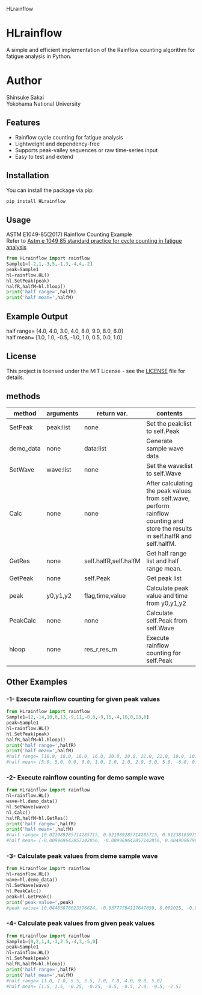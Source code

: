 HLrainflow
# HLrainflow

A simple and efficient implementation of the Rainflow counting algorithm for fatigue analysis in Python.

# Author
Shinsuke Sakai   
Yokohama National University

## Features

- Rainflow cycle counting for fatigue analysis
- Lightweight and dependency-free
- Supports peak-valley sequences or raw time-series input
- Easy to test and extend

## Installation

You can install the package via pip:

```bash
pip install HLrainflow
```

## Usage
ASTM E1049-85(2017) Rainflow Counting Example   
Refer to [Astm e 1049 85 standard practice for cycle counting in fatigue analysis](https://www.slideshare.net/slideshow/astm-e-1049-85-standard-practice-for-cycle-counting-in-fatigue-analysis/42141102)
```python
from HLrainflow import rainflow
Sample1=[-2,1,-3,5,-1,3,-4,4,-2]
peak=Sample1
hl=rainflow.HL()
hl.SetPeak(peak)
halfR,halfM=hl.hloop()
print('half range=',halfR)
print('half mean=',halfM)  
```

## Example Output
half range= [4.0, 4.0, 3.0, 4.0, 8.0, 9.0, 8.0, 6.0]   
half mean= [1.0, 1.0, -0.5, -1.0, 1.0, 0.5, 0.0, 1.0]

## License

This project is licensed under the MIT License - see the [LICENSE](LICENSE) file for details.

## methods
|method|arguments|return var.|contents|
|------|---------|-----------|--------|
|SetPeak|peak:list|none|Set the peak:list to self.Peak|
|demo_data|none|data:list|Generate sample wave data|
|SetWave|wave:list|none|Set the wave:list to self.Wave|
|Calc|none|none|After calculating the peak values from self.wave, perform rainflow counting and store the results in self.halfR and self.halfM.|
|GetRes|none|self.halfR,self.halfM|Get half range list and half range mean.|
|GetPeak|none|self.Peak|Get peak list|
|peak|y0,y1,y2|flag,time,value|Calculate peak value and time from y0,y1,y2|
|PeakCalc|none|none|Calculate self.Peak from self.Wave|
|hloop|none|res_r,res_m|Execute rainflow counting for self.Peak| 






## Other Examples
### -1- Execute rainflow counting for given peak values
```python
from HLrainflow import rainflow
Sample1=[2,-14,10,0,13,-9,11,-8,8,-9,15,-4,10,0,13,0]
peak=Sample1
hl=rainflow.HL()
hl.SetPeak(peak)
halfR,halfM=hl.hloop()
print('half range=',halfR)
print('half mean=',halfM)
#half range= [10.0, 10.0, 16.0, 16.0, 20.0, 20.0, 22.0, 22.0, 10.0, 10.0, 16.0, 29.0, 19.0, 17.0, 13.0]
#half mean= [5.0, 5.0, 0.0, 0.0, 1.0, 1.0, 2.0, 2.0, 5.0, 5.0, -6.0, 0.5, 5.5, 4.5, 6.5]
```

### -2- Execute rainflow counting for demo sample wave
```python
from HLrainflow import rainflow
hl=rainflow.HL()
wave=hl.demo_data()
hl.SetWave(wave)
hl.Calc()
halfR,halfM=hl.GetRes()
print('half range=',halfR)
print('half mean=',halfM) 
#half range= [0.021989285714285715, 0.021989285714285715, 0.01238185975609756, 0.01238185975609756, 0.08263670741023682, 0.04894241486068111, 0.018175837320574165]
#half mean= [-0.009969642857142856, -0.009969642857142856, 0.0049096798780487805, 0.0049096798780487805, 0.003540412528647823, -0.013306733746130032, 0.0020765550239234447]
```

### -3- Calculate peak values from deme sample wave
```python
from HLrainflow import rainflow
hl=rainflow.HL()
wave=hl.demo_data()
hl.SetWave(wave)
hl.PeakCalc()
peak=hl.GetPeak()
print('peak value=',peak)
#peak value= [0.04485876623376624, -0.03777794117647059, 0.001025, -0.020964285714285713, 0.01110060975609756, -0.00128125, 0.011164473684210526, -0.007011363636363637]
```

### -4- Calculate peak values from given peak values
```python
from HLrainflow import rainflow
Sample1=[0,2,1,4,-3,2.5,-4,3,-5,0]
peak=Sample1
hl=rainflow.HL()
hl.SetPeak(peak)
halfR,halfM=hl.hloop()
print('half range=',halfR)
print('half mean=',halfM)
#half range= [1.0, 1.0, 5.5, 5.5, 7.0, 7.0, 4.0, 9.0, 5.0]
#half mean= [1.5, 1.5, -0.25, -0.25, -0.5, -0.5, 2.0, -0.5, -2.5] 
```
